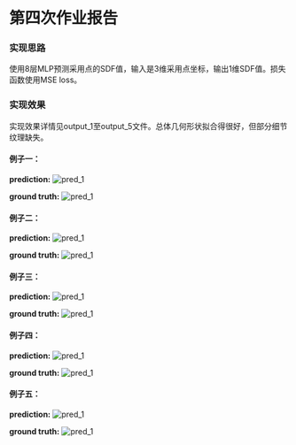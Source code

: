 # 第四次作业报告

### 实现思路
使用8层MLP预测采用点的SDF值，输入是3维采用点坐标，输出1维SDF值。损失函数使用MSE loss。

### 实现效果
实现效果详情见output_1至output_5文件。总体几何形状拟合得很好，但部分细节纹理缺失。

#### 例子一：

**prediction:**
![pred_1](imgs/instance1_pred.png)

**ground truth:**
![pred_1](imgs/instance1_gt.png)

#### 例子二：

**prediction:**
![pred_1](imgs/instance2_pred.png)

**ground truth:**
![pred_1](imgs/instance2_gt.png)

#### 例子三：

**prediction:**
![pred_1](imgs/instance3_pred.png)

**ground truth:**
![pred_1](imgs/instance3_gt.png)

#### 例子四：

**prediction:**
![pred_1](imgs/instance4_pred.png)

**ground truth:**
![pred_1](imgs/instance4_gt.png)

#### 例子五：

**prediction:**
![pred_1](imgs/instance5_pred.png)

**ground truth:**
![pred_1](imgs/instance5_gt.png)